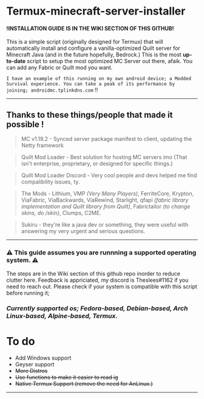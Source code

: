 # Termux-minecraft-server-installer
#### **!INSTALLATION GUIDE IS IN THE WIKI SECTION OF THIS GITHUB!**

This is a simple script (originally designed for Termux) that will automatically install and configure a vanilla-optimized Quilt server for Minecraft Java (and in the future hopefully, Bedrock.)
This is the most __up-to-date__ script to setup the most optimized MC Server out there, afaik.
You can add any Fabric or Quilt mod you want.

`I have an example of this running on my own android device; a Modded Survival experience. You can take a peak of its performance by joining; androidmc.tplinkdns.com` !!

----------------------------------------------------------------------
## Thanks to these things/people that made it possible !
> MC v1.19.2 - Synced server package manifest to client, updating the Netty framework

> Quilt Mod Loader - Best solution for hosting MC servers imo (That isn't enterprise, proprietary, or designed for specific things.)

> Quilt Mod Loader Discord - Very cool people and devs helped me find compalibility issues, ty.

> The Mods - Lithium, VMP *(Very Many Players)*, FerriteCore, Krypton, ViaFabric, ViaBackwards, ViaRewind, Starlight, qfapi *(fabric library implementation and Quilt library from Quilt)*, Fabrictailor *(to change skins, do /skin)*, Clumps, C2ME.

> Sukiru - they're like a java dev or something, they were useful with answering my very urgent and serious questions.

------------------------------------------------------------------

### ⚠️ This guide assumes you are runnning a supported operating system.  ⚠️
The steps are in the Wiki section of this github repo inorder to reduce clutter here. Feedback is appriciated, my discord is Theslees#1162 if you need to reach out.
Please check if your system is compatible with this script before running it;

### ***Currently supported os; Fedora-based, Debian-based, Arch Linux-based, Alpine-based, Termux.***

# To do
- Add Windows support
- Geyser support
- ~~More Distros~~
- ~~Use functions to make it easier to read ig~~
- ~~Native Termux Support (remove the need for AnLinux.)~~

----------------------------------------------------------------
